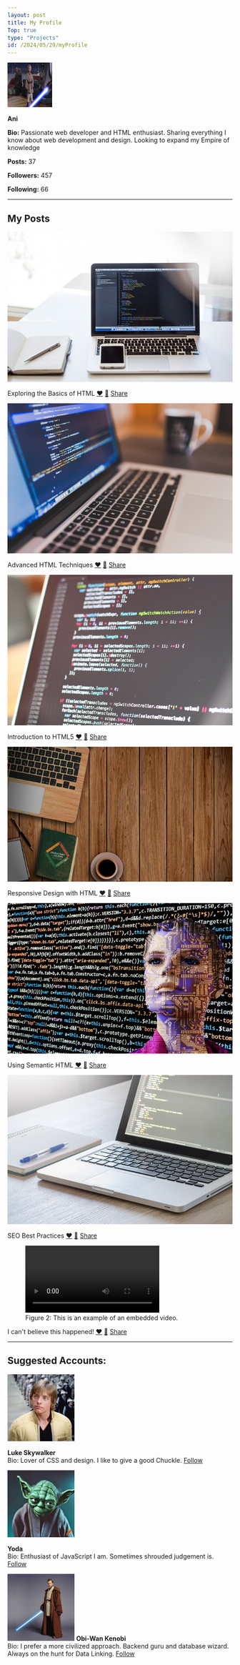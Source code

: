 ```yaml
---
layout: post
title: My Profile
Top: true
type: "Projects"
id: /2024/05/29/myProfile
---
```

  <a href="#">
      <img
        src="/src/img/profile.jpg"
        alt="User Profile Picture"
        width="100"
        height="100"
      />
    </a>

**Ani**

**Bio:** Passionate web developer and HTML enthusiast. Sharing everything I know about web development and design. Looking to expand my Empire of knowledge

**Posts:** 37

**Followers:** 457

**Following:** 66

- - -

## My Posts

[![Post Image 1](/src/img/post1.jpg "Exploring the Basics of HTML")](#)

Exploring the Basics of HTML [❤](#) [💬](#) [Share](#)

  

[![Post Image 2](/src/img/post2.jpg "Advanced HTML Techniques")](#)

Advanced HTML Techniques [❤](#) [💬](#) [Share](#)

  

[![Post Image 3](/src/img/post3.jpg "Introduction to HTML5")](#)

Introduction to HTML5 [❤](#) [💬](#) [Share](#)

  

[![Post Image 4](/src/img/post4.jpg "Responsive Design with HTML")](#)

Responsive Design with HTML [❤](#) [💬](#) [Share](#)

  

[![Post Image 5](/src/img/post5.jpg "Using Semantic HTML")](#)

Using Semantic HTML [❤](#) [💬](#) [Share](#)

  

[![Post Image 6](/src/img/post6.jpg "SEO Best Practices")](#)

SEO Best Practices [❤](#) [💬](#) [Share](#)

  

<figure>
  <video controls width="300">
    <source src="/src/img/You-were-my-brother-Anakin-I-Loved-you.mp4" type="video/mp4" />
  </video>
  <figcaption>Figure 2: This is an example of an embedded video.</figcaption>
</figure>

I can't believe this happened! [❤](#) [💬](#) [Share](#)

  

- - -

## Suggested Accounts:

 <img
        src="/src/img/user1.jpg"
        alt="User 1"
        width="150"
        height="150"
        alt="Picture of Mark Hamill aka Luke Skywalker"
      />

**Luke Skywalker**  
Bio: Lover of CSS and design. I like to give a good Chuckle. [Follow](javascript:void(0);)

   <img
        src="/src/img/user2.png"
        alt="User 2"
        width="150"
        height="150"
        alt="Picture of Yoda"
      />

**Yoda**  
Bio: Enthusiast of JavaScript I am. Sometimes shrouded judgement is. [Follow](javascript:void(0);)

<img
        src="/src/img/user3.jpg"
        alt="User 3"
        width="150"
        height="150"
        alt="Picture of Obi-Wan Kenobi"
      />
**Obi-Wan Kenobi**  
Bio: I prefer a more civilized approach. Backend guru and database wizard. Always on the hunt for Data Linking. [Follow](javascript:void(0);)
